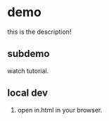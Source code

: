 # demo
this is the description!
## subdemo
watch tutorial.
## local dev
1. open in.html in your browser.